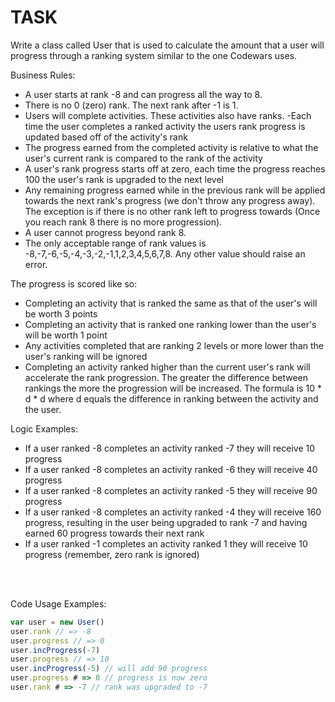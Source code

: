 # TASK

Write a class called User that is used to calculate the amount that a user will progress through a ranking system similar to the one Codewars uses.

Business Rules:
- A user starts at rank -8 and can progress all the way to 8.
- There is no 0 (zero) rank. The next rank after -1 is 1.
- Users will complete activities. These activities also have ranks.
-Each time the user completes a ranked activity the users rank progress is updated based off of the activity's rank
- The progress earned from the completed activity is relative to what the user's current rank is compared to the rank of the activity
- A user's rank progress starts off at zero, each time the progress reaches 100 the user's rank is upgraded to the next level
- Any remaining progress earned while in the previous rank will be applied towards the next rank's progress (we don't throw any progress away). The exception is if there is no other rank left to progress towards (Once you reach rank 8 there is no more progression).
- A user cannot progress beyond rank 8.
- The only acceptable range of rank values is -8,-7,-6,-5,-4,-3,-2,-1,1,2,3,4,5,6,7,8. Any other value should raise an error.

The progress is scored like so:

- Completing an activity that is ranked the same as that of the user's will be worth 3 points
- Completing an activity that is ranked one ranking lower than the user's will be worth 1 point
- Any activities completed that are ranking 2 levels or more lower than the user's ranking will be ignored
- Completing an activity ranked higher than the current user's rank will accelerate the rank progression. The greater the difference between rankings the more the progression will be increased. The formula is 10 * d * d where d equals the difference in ranking between the activity and the user.

Logic Examples:
- If a user ranked -8 completes an activity ranked -7 they will receive 10 progress
- If a user ranked -8 completes an activity ranked -6 they will receive 40 progress
- If a user ranked -8 completes an activity ranked -5 they will receive 90 progress
- If a user ranked -8 completes an activity ranked -4 they will receive 160 progress, resulting in the user being upgraded to rank -7 and having earned 60 progress towards their next rank
- If a user ranked -1 completes an activity ranked 1 they will receive 10 progress (remember, zero rank is ignored)
<br>
<br>

Code Usage Examples:

```javascript
var user = new User()
user.rank // => -8
user.progress // => 0
user.incProgress(-7)
user.progress // => 10
user.incProgress(-5) // will add 90 progress
user.progress # => 0 // progress is now zero
user.rank # => -7 // rank was upgraded to -7
```
